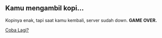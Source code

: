 <h2 align="left">Kamu mengambil kopi...</h2>

<p>Kopinya enak, tapi saat kamu kembali, server sudah down. <b>GAME OVER.</b></p>
<p>
  <a href="../README.md#minigame-petualangan-developer">Coba Lagi?</a>
</p>